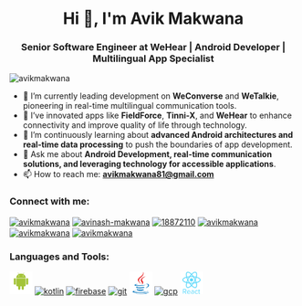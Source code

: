 <h1 align="center">Hi 👋, I'm Avik Makwana</h1>
<h3 align="center">Senior Software Engineer at WeHear | Android Developer | Multilingual App Specialist</h3>

<p align="left"> <img src="https://komarev.com/ghpvc/?username=avikmakwana&label=Profile%20views&color=0e75b6&style=flat" alt="avikmakwana" /> </p>

- 🔭 I’m currently leading development on **WeConverse** and **WeTalkie**, pioneering in real-time multilingual communication tools.
- 🚀 I’ve innovated apps like **FieldForce**, **Tinni-X**, and **WeHear** to enhance connectivity and improve quality of life through technology.
- 🌱 I’m continuously learning about **advanced Android architectures and real-time data processing** to push the boundaries of app development.
- 💬 Ask me about **Android Development, real-time communication solutions, and leveraging technology for accessible applications**.
- 📫 How to reach me: **avikmakwana81@gmail.com**

<h3 align="left">Connect with me:</h3>
<p align="left">
<a href="https://twitter.com/avikmakwana" target="blank"><img align="center" src="https://raw.githubusercontent.com/rahuldkjain/github-profile-readme-generator/master/src/images/icons/Social/twitter.svg" alt="avikmakwana" height="30" width="40" /></a>
<a href="https://linkedin.com/in/avinash-makwana" target="blank"><img align="center" src="https://raw.githubusercontent.com/rahuldkjain/github-profile-readme-generator/master/src/images/icons/Social/linked-in-alt.svg" alt="avinash-makwana" height="30" width="40" /></a>
<a href="https://stackoverflow.com/users/18872110" target="blank"><img align="center" src="https://raw.githubusercontent.com/rahuldkjain/github-profile-readme-generator/master/src/images/icons/Social/stack-overflow.svg" alt="18872110" height="30" width="40" /></a>
<a href="https://www.facebook.com/people/Avik-Makwana/100068897556361/" target="blank"><img align="center" src="https://raw.githubusercontent.com/rahuldkjain/github-profile-readme-generator/master/src/images/icons/Social/facebook.svg" alt="avikmakwana" height="30" width="40" /></a>
<a href="https://instagram.com/avikmakwana" target="blank"><img align="center" src="https://raw.githubusercontent.com/rahuldkjain/github-profile-readme-generator/master/src/images/icons/Social/instagram.svg" alt="avikmakwana" height="30" width="40" /></a>
<a href="https://www.youtube.com/c/avikmakwana" target="blank"><img align="center" src="https://raw.githubusercontent.com/rahuldkjain/github-profile-readme-generator/master/src/images/icons/Social/youtube.svg" alt="avikmakwana" height="30" width="40" /></a>
</p>

<h3 align="left">Languages and Tools:</h3>
<p align="left">
<a href="https://developer.android.com" target="_blank" rel="noreferrer"><img src="https://raw.githubusercontent.com/devicons/devicon/master/icons/android/android-original-wordmark.svg" alt="android" width="40" height="40"/></a>
<a href="https://kotlinlang.org" target="_blank" rel="noreferrer"><img src="https://www.vectorlogo.zone/logos/kotlinlang/kotlinlang-icon.svg" alt="kotlin" width="40" height="40"/></a>
<a href="https://firebase.google.com/" target="_blank" rel="noreferrer"><img src="https://www.vectorlogo.zone/logos/firebase/firebase-icon.svg" alt="firebase" width="40" height="40"/></a>
<a href="https://git-scm.com/" target="_blank" rel="noreferrer"><img src="https://www.vectorlogo.zone/logos/git-scm/git-scm-icon.svg" alt="git" width="40" height="40"/></a>
<a href="https://www.java.com" target="_blank" rel="noreferrer"><img src="https://raw.githubusercontent.com/devicons/devicon/master/icons/java/java-original.svg" alt="java" width="40" height="40"/></a>
<a href="https://cloud.google.com" target="_blank" rel="noreferrer"><img src="https://www.vectorlogo.zone/logos/google_cloud/google_cloud-icon.svg" alt="gcp" width="40" height="40"/></a>
<a href="https://reactjs.org/" target="_blank" rel="noreferrer"><img src="https://raw.githubusercontent.com/devicons/devicon/master/icons/react/react-original-wordmark.svg" alt="react" width="40" height="40"/></a>
</p>
